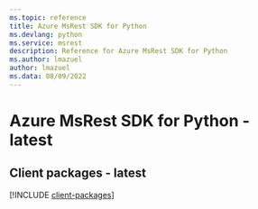 ```yaml
---
ms.topic: reference
title: Azure MsRest SDK for Python
ms.devlang: python
ms.service: msrest
description: Reference for Azure MsRest SDK for Python
ms.author: lmazuel
author: lmazuel
ms.data: 08/09/2022
---
```

# Azure MsRest SDK for Python - latest

## Client packages - latest
[!INCLUDE [client-packages](msrest-client-index.md)]